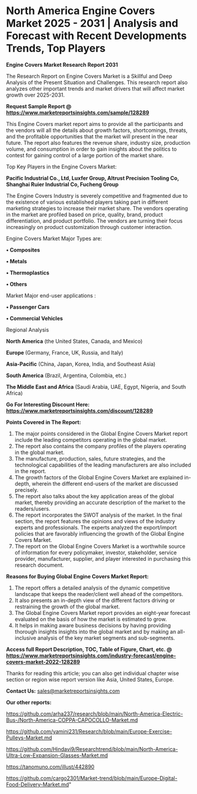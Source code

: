 # North America Engine Covers Market 2025 - 2031 | Analysis and Forecast with Recent Developments Trends, Top Players

<strong>Engine Covers Market Research Report 2031</strong>

The Research Report on Engine Covers Market is a Skillful and Deep Analysis of the Present Situation and Challenges. This research report also analyzes other important trends and market drivers that will affect market growth over 2025-2031.

<strong>Request Sample Report @ <a href=https://www.marketreportsinsights.com/sample/128289>https://www.marketreportsinsights.com/sample/128289</a></strong>

This Engine Covers market report aims to provide all the participants and the vendors will all the details about growth factors, shortcomings, threats, and the profitable opportunities that the market will present in the near future. The report also features the revenue share, industry size, production volume, and consumption in order to gain insights about the politics to contest for gaining control of a large portion of the market share.

Top Key Players in the Engine Covers Market:

<strong>Pacific Industrial Co., Ltd, Luxfer Group, Altrust Precision Tooling Co, Shanghai Ruier Industrial Co, Fucheng Group</strong>

The Engine Covers Industry is severely competitive and fragmented due to the existence of various established players taking part in different marketing strategies to increase their market share. The vendors operating in the market are profiled based on price, quality, brand, product differentiation, and product portfolio. The vendors are turning their focus increasingly on product customization through customer interaction.

Engine Covers Market Major Types are:

<strong>• Composites

• Metals

• Thermoplastics

• Others</strong>

Market Major end-user applications :

<strong>• Passenger Cars

• Commercial Vehicles</strong>

Regional Analysis

</u><strong><b>North America</b></strong> (the United States, Canada, and Mexico)

<strong><b>Europe </b></strong>(Germany, France, UK, Russia, and Italy)

<strong><b>Asia-Pacific</b></strong> (China, Japan, Korea, India, and Southeast Asia)

<strong><b>South America</b></strong> (Brazil, Argentina, Colombia, etc.)

<strong><b>The Middle East and Africa</b></strong> (Saudi Arabia, UAE, Egypt, Nigeria, and South Africa)

<strong>Go For Interesting Discount Here: <a href=https://www.marketreportsinsights.com/discount/128289>https://www.marketreportsinsights.com/discount/128289</a></strong>

<strong>Points Covered in The Report:</strong>
<ol>
  <li>The major points considered in the Global Engine Covers Market report include the leading competitors operating in the global market.</li>
  <li>The report also contains the company profiles of the players operating in the global market.</li>
  <li>The manufacture, production, sales, future strategies, and the technological capabilities of the leading manufacturers are also included in the report.</li>
  <li>The growth factors of the Global Engine Covers Market are explained in-depth, wherein the different end-users of the market are discussed precisely.</li>
  <li>The report also talks about the key application areas of the global market, thereby providing an accurate description of the market to the readers/users.</li>
  <li>The report incorporates the SWOT analysis of the market. In the final section, the report features the opinions and views of the industry experts and professionals. The experts analyzed the export/import policies that are favorably influencing the growth of the Global Engine Covers Market.</li>
  <li>The report on the Global Engine Covers Market is a worthwhile source of information for every policymaker, investor, stakeholder, service provider, manufacturer, supplier, and player interested in purchasing this research document.</li>
</ol>
<strong>Reasons for Buying Global Engine Covers Market Report:</strong>

<ol>
  <li>The report offers a detailed analysis of the dynamic competitive landscape that keeps the reader/client well ahead of the competitors.</li>
  <li>It also presents an in-depth view of the different factors driving or restraining the growth of the global market.</li>
  <li>The Global Engine Covers Market report provides an eight-year forecast evaluated on the basis of how the market is estimated to grow.</li>
  <li>It helps in making aware business decisions by having providing thorough insights insights into the global market and by making an all-inclusive analysis of the key market segments and sub-segments.</li>
</ol>
<strong>Access full Report Description, TOC, Table of Figure, Chart, etc. @ <a href=https://www.marketreportsinsights.com/industry-forecast/engine-covers-market-2022-128289>https://www.marketreportsinsights.com/industry-forecast/engine-covers-market-2022-128289</a></strong>


Thanks for reading this article; you can also get individual chapter wise section or region wise report version like Asia, United States, Europe.

<strong>Contact Us:</strong>
sales@marketreportsinsights.com

<strong>Our other reports:</strong>

<a href=https://github.com/arha237/research/blob/main/North-America-Electric-Bus-/North-America-COPPA-CAPOCOLLO-Market.md>https://github.com/arha237/research/blob/main/North-America-Electric-Bus-/North-America-COPPA-CAPOCOLLO-Market.md</a>

<a href=https://github.com/yamini231/Research/blob/main/Europe-Exercise-Pulleys-Market.md>https://github.com/yamini231/Research/blob/main/Europe-Exercise-Pulleys-Market.md</a>

<a href=https://github.com/Hindavi9/Researchtrend/blob/main/North-America-Ultra-Low-Expansion-Glasses-Market.md>https://github.com/Hindavi9/Researchtrend/blob/main/North-America-Ultra-Low-Expansion-Glasses-Market.md</a>

<a href=https://tanomuno.com/illust/442890>https://tanomuno.com/illust/442890</a>

<a href=https://github.com/cargo2301/Market-trend/blob/main/Europe-Digital-Food-Delivery-Market.md>https://github.com/cargo2301/Market-trend/blob/main/Europe-Digital-Food-Delivery-Market.md</a>"
